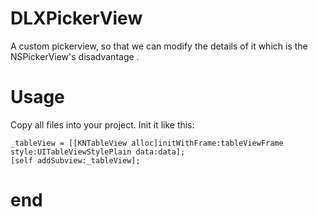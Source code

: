 # DLXPickerView
A custom pickerview, so that we can modify the details of it which is the NSPickerView's disadvantage .

# Usage

Copy all files into your project. Init it like this:

    _tableView = [[KNTableView alloc]initWithFrame:tableViewFrame style:UITableViewStylePlain data:data];
    [self addSubview:_tableView];




# end
